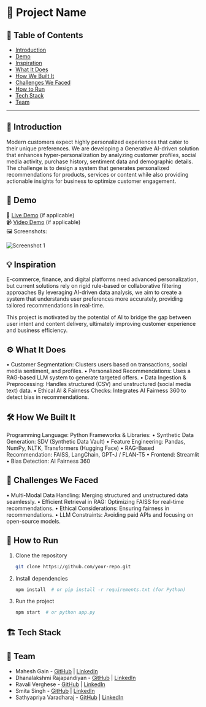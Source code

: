# 🚀 Project Name

## 📌 Table of Contents
- [Introduction](#introduction)
- [Demo](#demo)
- [Inspiration](#inspiration)
- [What It Does](#what-it-does)
- [How We Built It](#how-we-built-it)
- [Challenges We Faced](#challenges-we-faced)
- [How to Run](#how-to-run)
- [Tech Stack](#tech-stack)
- [Team](#team)

---

## 🎯 Introduction
Modern customers expect highly personalized experiences that cater to their unique preferences. We are developing a Generative AI-driven solution that enhances hyper-personalization by analyzing customer profiles, social media activity, purchase history, sentiment data and demographic details. The challenge is to design a system that generates personalized recommendations for products, services or content while also providing actionable insights for business to optimize customer engagement.

## 🎥 Demo
🔗 [Live Demo](#) (if applicable)  
📹 [Video Demo](#) (if applicable)  
🖼️ Screenshots:

![Screenshot 1](link-to-image)

## 💡 Inspiration
E-commerce, finance, and digital platforms need advanced personalization, but current solutions rely on rigid rule-based or collaborative filtering approaches
By leveraging AI-driven data analysis, we aim to create a system that understands user preferences more accurately, providing tailored recommendations in real-time. 

This project is motivated by the potential of AI to bridge the gap between user intent and content delivery, ultimately improving customer experience and business efficiency.

## ⚙️ What It Does
•	Customer Segmentation: Clusters users based on transactions, social media sentiment, and profiles.
•	Personalized Recommendations: Uses a RAG-based LLM system to generate targeted offers.
•	Data Ingestion & Preprocessing: Handles structured (CSV) and unstructured (social media text) data.
•	Ethical AI & Fairness Checks: Integrates AI Fairness 360 to detect bias in recommendations.

## 🛠️ How We Built It
Programming Language: Python
Frameworks & Libraries:
•	Synthetic Data Generation: SDV (Synthetic Data Vault)
•	Feature Engineering: Pandas, NumPy, NLTK, Transformers (Hugging Face)
•	RAG-Based Recommendation: FAISS, LangChain, GPT-J / FLAN-T5
•	Frontend: Streamlit
•	Bias Detection: AI Fairness 360

## 🚧 Challenges We Faced
•	Multi-Modal Data Handling: Merging structured and unstructured data seamlessly.
•	Efficient Retrieval in RAG: Optimizing FAISS for real-time recommendations.
•	Ethical Considerations: Ensuring fairness in recommendations.
•	LLM Constraints: Avoiding paid APIs and focusing on open-source models.


## 🏃 How to Run
1. Clone the repository  
   ```sh
   git clone https://github.com/your-repo.git
   ```
2. Install dependencies  
   ```sh
   npm install  # or pip install -r requirements.txt (for Python)
   ```
3. Run the project  
   ```sh
   npm start  # or python app.py
   ```

## 🏗️ Tech Stack


## 👥 Team
- Mahesh Gain - [GitHub](#) | [LinkedIn](#)
- Dhanalakshmi Rajapandiyan - [GitHub](#) | [LinkedIn](#)
- Ravali Verghese - [GitHub](#) | [LinkedIn](#)
- Smita Singh - [GitHub](#) | [LinkedIn](#)
- Sathyapriya Varadharaj - [GitHub](#) | [LinkedIn](#)
